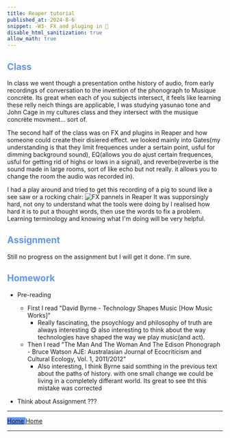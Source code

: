 ```yaml
---
title: Reaper tutorial
published_at: 2024-8-6
snippet: -W3- FX and pluging in 🔌
disable_html_sanitization: true
allow_math: true
---
```


<h2 style="color:CornflowerBlue;">Class</h2>
In class we went though a presentation onthe history of audio, from early recordings of conversation to the invention of the phonograph to Musique concrète. Its great when each of you subjects intersect, it feels like learning these relly neich things are applicable, I was studying yasunao tone and John Cage in my cultures class and they intersect with the musique concrète movment... sort of.

The second half of the class was on FX and plugins in Reaper and how someone could create their disiered effect. we looked mainly into Gates(my understanding is that they limit frequences under a sertain point, usful for dimming background sound), EQ(allows you do ajust certain frequences, usful for getting rid of highs or lows in a signal), and reverbe(reverbe is the sound made in large rooms, sort of like echo but not really. it allows you to change the room the audio was recorded in).

I had a play around and tried to get this recording of a pig to sound like a see saw or a rocking chair:
![FX pannels in Reaper](/w3/ReaperFX.png)
It was supporsingly hard, not ony to understand what the tools were doing by I realised how hard it is to put a thought words, then use the words to fix a problem. Learning terminology and knowing what I'm doing will be very helpful. 

<h2 style="color:CornflowerBlue;">Assignment</h2>

Still no progress on the assignment but I will get it done. I'm sure.

<h2 style="color:CornflowerBlue;">Homework</h2>

- Pre-reading
    - First I read "David Byrne - Technology Shapes Music [How Music Works]"
        - Really fascinating, the psoychlogy and philosophy of truth are always interesting 😋 also interesting to think about the way technologies have shaped the way we play music(and act). 
    - Then I read "The Man And The Woman And The Edison Phonograph - Bruce Watson AJE: Australasian Journal of Ecocriticism and Cultural Ecology, Vol. 1, 2011/2012"
        - Also interesting, I think Byrne said somthing in the previous text about the paths of history. with one small change we could be living in a completely differant world. Its great to see tht this mistake was corrected

- Think about Assignment 
???

---


<text style="background-color:CornflowerBlue; color:white;"> [Home](https://pop161516-soundblog-93.deno.dev/) </text>
[Home](https://pop161516-soundblog-93.deno.dev/) 


---